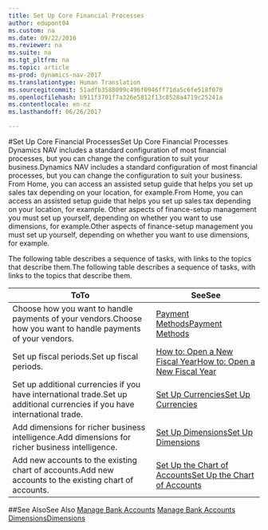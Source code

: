 ```yaml
---
title: Set Up Core Financial Processes
author: edupont04
ms.custom: na
ms.date: 09/22/2016
ms.reviewer: na
ms.suite: na
ms.tgt_pltfrm: na
ms.topic: article
ms-prod: dynamics-nav-2017
ms.translationtype: Human Translation
ms.sourcegitcommit: 51adfb3588099c496f0946ff71da5c6fe518f070
ms.openlocfilehash: b911f3701f7a326e5812f13c8528a4719c25241a
ms.contentlocale: en-nz
ms.lasthandoff: 06/26/2017

---
```


#<a name="set-up-core-financial-processes"></a><span data-ttu-id="79044-102">Set Up Core Financial Processes</span><span class="sxs-lookup"><span data-stu-id="79044-102">Set Up Core Financial Processes</span></span>
<span data-ttu-id="79044-103">Dynamics NAV includes a standard configuration of most financial processes, but you can change the configuration to suit your business.</span><span class="sxs-lookup"><span data-stu-id="79044-103">Dynamics NAV includes a standard configuration of most financial processes, but you can change the configuration to suit your business.</span></span>
<span data-ttu-id="79044-104">From Home, you can access an assisted setup guide that helps you set up sales tax depending on your location, for example.</span><span class="sxs-lookup"><span data-stu-id="79044-104">From Home, you can access an assisted setup guide that helps you set up sales tax depending on your location, for example.</span></span> <span data-ttu-id="79044-105">Other aspects of finance-setup management you must set up yourself, depending on whether you want to use dimensions, for example.</span><span class="sxs-lookup"><span data-stu-id="79044-105">Other aspects of finance-setup management you must set up yourself, depending on whether you want to use dimensions, for example.</span></span>  

<span data-ttu-id="79044-106">The following table describes a sequence of tasks, with links to the topics that describe them.</span><span class="sxs-lookup"><span data-stu-id="79044-106">The following table describes a sequence of tasks, with links to the topics that describe them.</span></span>

| <span data-ttu-id="79044-107">To</span><span class="sxs-lookup"><span data-stu-id="79044-107">To</span></span>                                                                  | <span data-ttu-id="79044-108">See</span><span class="sxs-lookup"><span data-stu-id="79044-108">See</span></span>                      |
|---------------------------------------------------------------------|--------------------------|
|<span data-ttu-id="79044-109">Choose how you want to handle payments of your vendors.</span><span class="sxs-lookup"><span data-stu-id="79044-109">Choose how you want to handle payments of your vendors.</span></span>|[<span data-ttu-id="79044-110">Payment Methods</span><span class="sxs-lookup"><span data-stu-id="79044-110">Payment Methods</span></span>](finance-setup-payment-methods.md)|
|<span data-ttu-id="79044-111">Set up fiscal periods.</span><span class="sxs-lookup"><span data-stu-id="79044-111">Set up fiscal periods.</span></span>|[<span data-ttu-id="79044-112">How to: Open a New Fiscal Year</span><span class="sxs-lookup"><span data-stu-id="79044-112">How to: Open a New Fiscal Year</span></span>](finance-setup-how-open-new-fiscal-year.md)|
|<span data-ttu-id="79044-113">Set up additional currencies if you have international trade.</span><span class="sxs-lookup"><span data-stu-id="79044-113">Set up additional currencies if you have international trade.</span></span>|[<span data-ttu-id="79044-114">Set Up Currencies</span><span class="sxs-lookup"><span data-stu-id="79044-114">Set Up Currencies</span></span>](finance-setup-setup-currencies.md)|
|<span data-ttu-id="79044-115">Add dimensions for richer business intelligence.</span><span class="sxs-lookup"><span data-stu-id="79044-115">Add dimensions for richer business intelligence.</span></span>|[<span data-ttu-id="79044-116">Set Up Dimensions</span><span class="sxs-lookup"><span data-stu-id="79044-116">Set Up Dimensions</span></span>](finance-setup-setup-dimensions.md)|
|<span data-ttu-id="79044-117">Add new accounts to the existing chart of accounts.</span><span class="sxs-lookup"><span data-stu-id="79044-117">Add new accounts to the existing chart of accounts.</span></span>|[<span data-ttu-id="79044-118">Set Up the Chart of Accounts</span><span class="sxs-lookup"><span data-stu-id="79044-118">Set Up the Chart of Accounts</span></span>](finance-setup-setup-chart-accounts.md)|



##<a name="see-also"></a><span data-ttu-id="79044-119">See Also</span><span class="sxs-lookup"><span data-stu-id="79044-119">See Also</span></span>
<span data-ttu-id="79044-120">[Manage Bank Accounts](bank-manage-bank-accounts.md)  </span><span class="sxs-lookup"><span data-stu-id="79044-120">[Manage Bank Accounts](bank-manage-bank-accounts.md)  </span></span>  
[<span data-ttu-id="79044-121">Dimensions</span><span class="sxs-lookup"><span data-stu-id="79044-121">Dimensions</span></span>](finance-setup-dimensions.md)  

